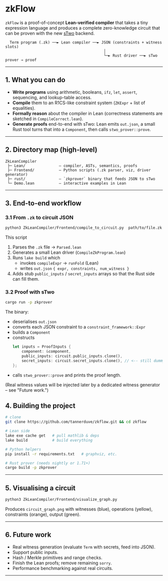 # zkFlow

`zkFlow` is a proof-of-concept **Lean-verified compiler** that takes a tiny expression language and produces a complete zero-knowledge circuit that can be proven with the new [sTwo](https://github.com/starkware-libs/stwo) backend.

```
  Term program (.zk) ──► Lean compiler ──► JSON (constraints + witness slots)
                                            │
                                            └─► Rust driver ──► sTwo prover → proof
```

---
## 1.  What you can do

*   **Write programs** using arithmetic, booleans, `ifz`, `let`, `assert`, sequencing, and lookup-table access.
*   **Compile** them to an R1CS-like constraint system (`ZKExpr` + list of equalities).
*   **Formally reason** about the compiler in Lean (correctness statements are sketched in `CompileCorrect.lean`).
*   **Generate proofs** end-to-end with sTwo: Lean emits `out.json`, a small Rust tool turns that into a `Component`, then calls `stwo_prover::prove`.

---
## 2.  Directory map (high-level)

```
ZkLeanCompiler
 ├─ Lean/               — compiler, ASTs, semantics, proofs
 ├─ Frontend/           — Python scripts (.zk parser, viz, driver generator)
 ├─ rust/               — `zkprover` binary that feeds JSON to sTwo
 └─ Demo.lean           — interactive examples in Lean
```

---
## 3.  End-to-end workflow

### 3.1  From `.zk` to circuit JSON

```bash
python3 ZkLeanCompiler/Frontend/compile_to_circuit.py  path/to/file.zk
```
This script
1.  Parses the `.zk` file → `Parsed.lean`
2.  Generates a small Lean driver (`CompileZkProgram.lean`)
3.  Runs `lake build` which
    * invokes `compileExpr` → `runFold` (Lean)
    * writes `out.json` `{ expr, constraints, num_witness }`
4.  Adds stub `public_inputs` / `secret_inputs` arrays so that the Rust side can fill them.

### 3.2  Proof with sTwo

```bash
cargo run -p zkprover
```
The binary:
* deserialises `out.json`
* converts each JSON constraint to a `constraint_framework::Expr`
* builds a `Component`
* constructs
  ```rust
  let inputs = ProofInputs {
      component: &component,
      public_inputs: circuit.public_inputs.clone(),
      secret_inputs: circuit.secret_inputs.clone(), // <-- still dummy 0,1,2 …
  };
  ```
* calls `stwo_prover::prove` and prints the proof length.

(Real witness values will be injected later by a dedicated witness generator – see "Future work.")

## 4.  Building the project

```bash
# clone
git clone https://github.com/tannerduve/zkflow.git && cd zkflow

# Lean side
lake exe cache get   # pull mathlib & deps
lake build           # build everything

# Python helpers
pip install -r requirements.txt   # graphviz, etc.

# Rust prover (needs nightly or 1.71+)
cargo build -p zkprover
```
---
## 5.  Visualising a circuit

```bash
python3 ZkLeanCompiler/Frontend/visualize_graph.py
```
Produces `circuit_graph.png` with witnesses (blue), operations (yellow), constraints (orange), output (green).

---
## 6.  Future work

* Real witness generation (evaluate `Term` with secrets, feed into JSON).
* Support public inputs.
* Hash / Merkle primitives and range checks.
* Finish the Lean proofs; remove remaining `sorry`.
* Performance benchmarking against real circuits.

---

